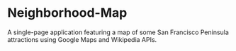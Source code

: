 # Neighborhood-Map
A single-page application featuring a map of some San Francisco Peninsula attractions using Google Maps and Wikipedia APIs.
